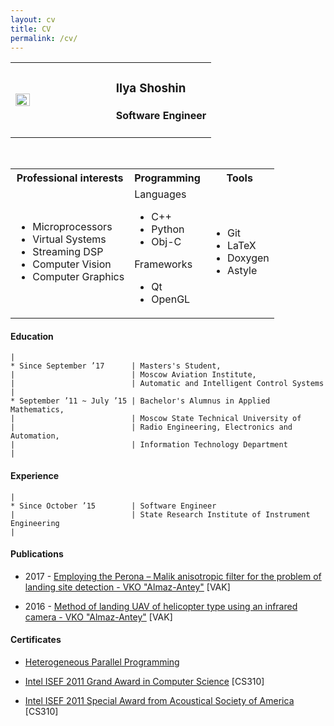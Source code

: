 ```yaml
---
layout: cv
title: CV
permalink: /cv/
---
```


<table>
    <tr> 
        <td style="width: 50%;"> 
        <img style="width: 40%" src="{{ "/assets/ava.jpg" | absolute_url }}"/>
        </td>
        <td style="width: 50%;"> 
        <h3> Ilya Shoshin      </h3>
        <h4> Software Engineer </h4>
        </td> 
    </tr>
</table>

<br> 

<table>
    <tr> 
        <th> Professional interests </th>
        <th> Programming  </th>
        <th> Tools                  </th>
    </tr>
    <tr> 
        <td> 
            <ul>
                <li> Microprocessors </li>
                <li> Virtual Systems   </li>
                <li> Streaming DSP   </li>
                <li> Computer Vision   </li>
                <li> Computer Graphics   </li>
            </ul>
        </td>
        <td> 
            Languages
            <ul>
                <li> C++   </li>
                <li> Python   </li>
                <li> Obj-C  </li>
            </ul>
            Frameworks
            <ul>
                <li> Qt   </li>
                <li> OpenGL   </li>
            </ul>
        </td> 
        <td> 
            <ul>
                <li> Git     </li>
                <li> LaTeX   </li>
                <li> Doxygen  </li>
                <li> Astyle  </li>
            </ul>
        </td> 
    </tr>
</table>

#### Education

```
|
* Since September ’17      | Masters's Student,
|                          | Moscow Aviation Institute,
|                          | Automatic and Intelligent Control Systems
|
* September ’11 ~ July ’15 | Bachelor's Alumnus in Applied Mathematics,
|                          | Moscow State Technical University of
|                          | Radio Engineering, Electronics and Automation, 
|                          | Information Technology Department 
|
```

#### Experience

```
|
* Since October ’15        | Software Engineer 
|                          | State Research Institute of Instrument Engineering
|
```

#### Publications

* 2017 - [Employing the Perona – Malik anisotropic filter for the problem of landing site detection - VKO "Almaz-Antey"](http://www.almaz-antey.ru/upload/iblock/2d0/2d0c18ca574e557dd905f2b56bbe462e.pdf) [VAK]

* 2016 - [Method of landing UAV of helicopter type using an infrared camera - VKO "Almaz-Antey"](http://www.almaz-antey.ru/upload/iblock/e79/e79e9024820bf31280239b04855588fa.pdf) [VAK]

#### Certificates

* [Heterogeneous Parallel Programming](https://www.coursera.org/account/accomplishments/certificate/BT2928XEFG)

* [Intel ISEF 2011 Grand Award in Computer Science](https://sspcdn.blob.core.windows.net/files/Documents/SEP/ISEF/2011/Press-Releases/Grand-Awards.pdf) [CS310]

* [Intel ISEF 2011 Special Award from Acoustical Society of America](https://sspcdn.blob.core.windows.net/files/Documents/SEP/ISEF/2011/Press-Releases/Special-Awards.pdf) [CS310]

